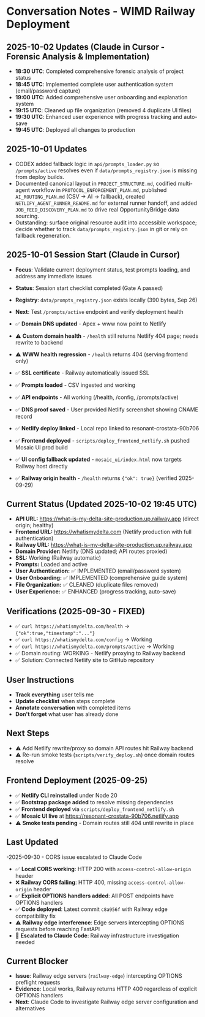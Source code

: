 # Conversation Notes - WIMD Railway Deployment

## 2025-10-02 Updates (Claude in Cursor - Forensic Analysis & Implementation)
- **18:30 UTC**: Completed comprehensive forensic analysis of project status
- **18:45 UTC**: Implemented complete user authentication system (email/password capture)
- **19:00 UTC**: Added comprehensive user onboarding and explanation system
- **19:15 UTC**: Cleaned up file organization (removed 4 duplicate UI files)
- **19:30 UTC**: Enhanced user experience with progress tracking and auto-save
- **19:45 UTC**: Deployed all changes to production

## 2025-10-01 Updates
- CODEX added fallback logic in `api/prompts_loader.py` so `/prompts/active` resolves even if `data/prompts_registry.json` is missing from deploy builds.
- Documented canonical layout in `PROJECT_STRUCTURE.md`, codified multi-agent workflow in `PROTOCOL_ENFORCEMENT_PLAN.md`, published `AI_ROUTING_PLAN.md` (CSV → AI → fallback), created `NETLIFY_AGENT_RUNNER_README.md` for external runner handoff, and added `JOB_FEED_DISCOVERY_PLAN.md` to drive real OpportunityBridge data sourcing.
- Outstanding: surface original resource audit into accessible workspace; decide whether to track `data/prompts_registry.json` in git or rely on fallback regeneration.

## 2025-10-01 Session Start (Claude in Cursor)
- **Focus**: Validate current deployment status, test prompts loading, and address any immediate issues
- **Status**: Session start checklist completed (Gate A passed)
- **Registry**: `data/prompts_registry.json` exists locally (390 bytes, Sep 26)
- **Next**: Test `/prompts/active` endpoint and verify deployment health

- ✅ **Domain DNS updated** - Apex + www now point to Netlify
- ⚠️ **Custom domain health** - `/health` still returns Netlify 404 page; needs rewrite to backend
- ⚠️ **WWW health regression** - `/health` returns 404 (serving frontend only)
- ✅ **SSL certificate** - Railway automatically issued SSL
- ✅ **Prompts loaded** - CSV ingested and working
- ✅ **API endpoints** - All working (/health, /config, /prompts/active)
- ✅ **DNS proof saved** - User provided Netlify screenshot showing CNAME record
- ✅ **Netlify deploy linked** - Local repo linked to resonant-crostata-90b706
- ✅ **Frontend deployed** - `scripts/deploy_frontend_netlify.sh` pushed Mosaic UI prod build
- ✅ **UI config fallback updated** - `mosaic_ui/index.html` now targets Railway host directly
- ✅ **Railway origin health** - `/health` returns `{"ok": true}` (verified 2025-09-29)

## Current Status (Updated 2025-10-02 19:45 UTC)
- **API URL:** https://what-is-my-delta-site-production.up.railway.app (direct origin; healthy)
- **Frontend URL:** https://whatismydelta.com (Netlify production with full authentication)
- **Railway URL:** https://what-is-my-delta-site-production.up.railway.app
- **Domain Provider:** Netlify (DNS updated; API routes proxied)
- **SSL:** Working (Railway automatic)
- **Prompts:** Loaded and active
- **User Authentication:** ✅ IMPLEMENTED (email/password system)
- **User Onboarding:** ✅ IMPLEMENTED (comprehensive guide system)
- **File Organization:** ✅ CLEANED (duplicate files removed)
- **User Experience:** ✅ ENHANCED (progress tracking, auto-save)

## Verifications (2025-09-30 - FIXED)
- ✅ `curl https://whatismydelta.com/health` → `{"ok":true,"timestamp":"..."}`
- ✅ `curl https://whatismydelta.com/config` → Working
- ✅ `curl https://whatismydelta.com/prompts/active` → Working
- ✅ Domain routing: WORKING - Netlify proxying to Railway backend
- ✅ Solution: Connected Netlify site to GitHub repository

## User Instructions
- **Track everything** user tells me
- **Update checklist** when steps complete
- **Annotate conversation** with completed items
- **Don't forget** what user has already done

## Next Steps
- ⚠️ Add Netlify rewrite/proxy so domain API routes hit Railway backend
- ⚠️ Re-run smoke tests (`scripts/verify_deploy.sh`) once domain routes resolve

## Frontend Deployment (2025-09-25)
- ✅ **Netlify CLI reinstalled** under Node 20
- ✅ **Bootstrap package added** to resolve missing dependencies
- ✅ **Frontend deployed** via `scripts/deploy_frontend_netlify.sh`
- ✅ **Mosaic UI live** at https://resonant-crostata-90b706.netlify.app
- ⚠️ **Smoke tests pending** - Domain routes still 404 until rewrite in place

## Last Updated
-2025-09-30 - CORS issue escalated to Claude Code
- ✅ **Local CORS working**: HTTP 200 with `access-control-allow-origin` header
- ❌ **Railway CORS failing**: HTTP 400, missing `access-control-allow-origin` header
- ✅ **Explicit OPTIONS handlers added**: All POST endpoints have OPTIONS handlers
- ✅ **Code deployed**: Latest commit `c8a956f` with Railway edge compatibility fix
- ⚠️ **Railway edge interference**: Edge servers intercepting OPTIONS requests before reaching FastAPI
- 🔄 **Escalated to Claude Code**: Railway infrastructure investigation needed

## Current Blocker
- **Issue**: Railway edge servers (`railway-edge`) intercepting OPTIONS preflight requests
- **Evidence**: Local works, Railway returns HTTP 400 regardless of explicit OPTIONS handlers
- **Next**: Claude Code to investigate Railway edge server configuration and alternatives
